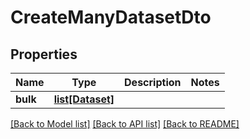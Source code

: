 # CreateManyDatasetDto

## Properties
Name | Type | Description | Notes
------------ | ------------- | ------------- | -------------
**bulk** | [**list[Dataset]**](Dataset.md) |  | 

[[Back to Model list]](../README.md#documentation-for-models) [[Back to API list]](../README.md#documentation-for-api-endpoints) [[Back to README]](../README.md)

